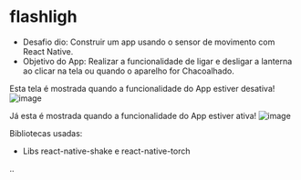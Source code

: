 # flashligh

- Desafio dio: Construir um app usando o sensor de movimento com React Native.
- Objetivo do App: Realizar a funcionalidade de ligar e desligar a lanterna ao clicar na tela ou quando o aparelho for  Chacoalhado.

Esta tela é mostrada quando a funcionalidade do App estiver desativa!
![image](https://user-images.githubusercontent.com/98600935/171236429-22688c24-a923-4b80-9160-6d19b93f3a32.png)

Já esta é mostrada quando a funcionalidade do App estiver ativa!
![image](https://user-images.githubusercontent.com/98600935/171236939-c76b3d7f-ed96-4242-8775-a18bc9c8b7d0.png)

Bibliotecas usadas:
- Libs react-native-shake e react-native-torch

..

